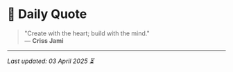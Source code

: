 # 📜 Daily Quote

> "Create with the heart; build with the mind."  
> — **Criss Jami**

---

_Last updated: 03 April 2025 ⏳_
